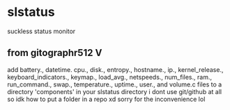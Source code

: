 # slstatus
suckless status monitor

from gitographr512 V
------------------------------------
add battery., datetime. cpu., disk., entropy., hostname., ip., kernel_release., keyboard_indicators., keymap., load_avg., netspeeds., num_files., ram., run_command., swap., temperature., uptime., user., and volume.c files to a directory 'components' in your slstatus directory
i dont use git/github at all so idk how to put a folder in a repo xd
sorry for the inconvenience lol
